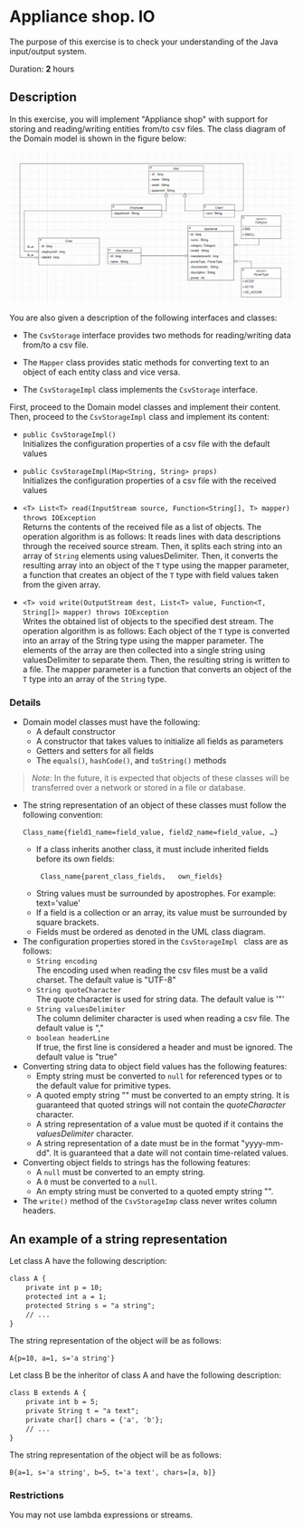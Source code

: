# Appliance shop. IO

The purpose of this exercise is to check your understanding of the Java input/output system.

Duration: **2** hours

## Description

In this exercise, you will implement "Appliance shop" with support for storing and reading/writing entities from/to csv files. 
The class diagram of the Domain model is shown in the figure below:

![img.png](img.png)

You are also given a description of the following interfaces and classes:  
  * The `CsvStorage` interface provides two methods for reading/writing data from/to a csv file.  

  * The `Mapper` class provides static methods for converting text to an object of each entity class and vice versa.  

  * The `CsvStorageImpl` class implements the `CsvStorage` interface.  

First, proceed to the Domain model classes and implement their content.  
Then, proceed to the `CsvStorageImpl` class and implement its content:  

* `public CsvStorageImpl()`  
Initializes the configuration properties of a csv file with the default values  

* `public CsvStorageImpl(Map<String, String> props)`  
Initializes the configuration properties of a csv file with the received values  

* `<T> List<T> read(InputStream source, Function<String[], T> mapper) throws IOException`  
Returns the contents of the received file as a list of objects. The operation algorithm is as follows: It reads lines with data descriptions through the received source stream. Then, it splits each string into an array of `String` elements using valuesDelimiter. Then, it converts the resulting array into an object of the `T` type using the mapper parameter, a function that creates an object of the `T` type with field values taken from the given array.  

* `<T> void write(OutputStream dest, List<T> value, Function<T, String[]> mapper) throws IOException`  
Writes the obtained list of objects to the specified dest stream. The operation algorithm is as follows: Each object of the `T` type is converted into an array of the String type using the mapper parameter. The elements of the array are then collected into a single string using valuesDelimiter to separate them. Then, the resulting string is written to a file. The mapper parameter is a function that converts an object of the `T` type into an array of the `String` type.  

### Details
* Domain model classes must have the following:
  -	A default constructor
  -	A constructor that takes values to initialize all fields as parameters
  -	Getters and setters for all fields
  -	The `equals()`, `hashCode()`, and `toString()` methods 

> _Note_: In the future, it is expected that objects of these classes will be transferred over a network or stored in a file or database.  

* The string representation of an object of these classes must follow the following convention:
    ``` 
    Class_name{field1_name=field_value, field2_name=field_value, …}
    ```
     -	If a class inherits another class, it must include inherited fields before its own fields:  
        ```
         Class_name{parent_class_fields,   own_fields}
        ```
    -	String values must be surrounded by apostrophes. For example: text='value'  
    -	If a field is a collection or an array, its value must be surrounded by square brackets.
    -	Fields must be ordered as denoted in the UML class diagram.  
* The configuration properties stored in the `CsvStorageImpl ` class are as follows:
  -	`String encoding`  
The encoding used when reading the csv files must be a valid charset. The default value is "UTF-8"
  -	`String quoteCharacter`  
The quote character is used for string data. The default value is '"'
  -	`String valuesDelimiter`  
The column delimiter character is used when reading a csv file. The default value is ","
  -	`boolean headerLine`  
If true, the first line is considered a header and must be ignored. The default value is "true"
* Converting string data to object field values has the following features:
  -	Empty string must be converted to `null` for referenced types or to the default value for primitive types.  
  -	A quoted empty string "" must be converted to an empty string. It is guaranteed that quoted strings will not contain the _quoteCharacter_ character.  
  -	A string representation of a value must be quoted if it contains the _valuesDelimiter_ character.
  -	A string representation of a date must be in the format "yyyy-mm-dd". It is guaranteed that a date will not contain time-related values.
* Converting object fields to strings has the following features:
  -	A `null` must be converted to an empty string.
  - A `0` must be converted to a `null`.
  -	An empty string must be converted to a quoted empty string "".
* The `write()` method of the `CsvStorageImp` class never writes column headers.

## An example of a string representation


Let class A have the following description:
```
class A {
    private int p = 10;
    protected int a = 1;
    protected String s = "a string";
    // ...
}
```
The string representation of the object will be as follows:
```
A{p=10, a=1, s='a string'}
```
Let class B be the inheritor of class A and have the following description:
```
class B extends A {
    private int b = 5;
    private String t = "a text";
    private char[] chars = {'a', 'b'};
    // ...
}
```
The string representation of the object will be as follows:
```
B{a=1, s='a string', b=5, t='a text', chars=[a, b]}
```
### Restrictions


You may not use lambda expressions or streams.

